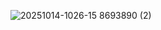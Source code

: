 
![20251014-1026-15 8693890 (2)](https://github.com/user-attachments/assets/b8ec5c23-a6d8-4d61-b3d4-5b4f73a7e4c1)



